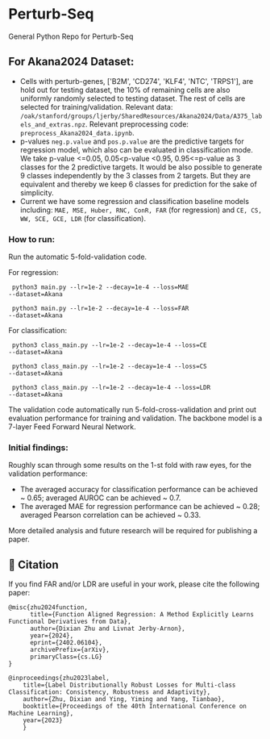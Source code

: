# Perturb-Seq
General Python Repo for Perturb-Seq

## For Akana2024 Dataset:
- Cells with perturb-genes, ['B2M', 'CD274', 'KLF4', 'NTC', 'TRPS1'], are hold out for testing dataset, the 10% of remaining cells are also uniformly randomly selected to testing dataset. The rest of cells are selected for training/validation. Relevant data: <code>/oak/stanford/groups/ljerby/SharedResources/Akana2024/Data/A375_labels_and_extras.npz</code>. Relevant preprocessing code: <code>preprocess_Akana2024_data.ipynb</code>.
- p-values <code>neg.p.value</code> and <code>pos.p.value</code> are the predictive targets for regression model, which also can be evaluated in classification mode. We take p-value <=0.05, 0.05<p-value <0.95, 0.95<=p-value as 3 classes for the 2 predictive targets. It would be also possible to generate 9 classes independently by the 3 classes from 2 targets. But they are equivalent and thereby we keep 6 classes for prediction for the sake of simplicity. 
- Current we have some regression and classification baseline models including: <code>MAE, MSE, Huber, RNC, ConR, FAR</code> (for regression) and <code>CE, CS, WW, SCE, GCE, LDR</code> (for classification).

### How to run:
Run the automatic 5-fold-validation code.

For regression:

<code> python3 main.py --lr=1e-2 --decay=1e-4 --loss=MAE  --dataset=Akana </code>

<code> python3 main.py --lr=1e-2 --decay=1e-4 --loss=FAR  --dataset=Akana </code>

For classification:

<code> python3 class_main.py --lr=1e-2 --decay=1e-4 --loss=CE  --dataset=Akana </code>

<code> python3 class_main.py --lr=1e-2 --decay=1e-4 --loss=CS  --dataset=Akana </code>

<code> python3 class_main.py --lr=1e-2 --decay=1e-4 --loss=LDR  --dataset=Akana </code>


The validation code automatically run 5-fold-cross-validation and print out evaluation performance for training and validation. The backbone model is a 7-layer Feed Forward Neural Network.
### Initial findings:
Roughly scan through some results on the 1-st fold with raw eyes, for the validation performance: 
- The averaged accuracy for classification performance can be achieved ~ 0.65; averaged AUROC can be achieved ~ 0.7.
- The averaged MAE for regression performance can be achieved ~ 0.28; averaged Pearson correlation can be achieved ~ 0.33.

More detailed analysis and future research will be required for publishing a paper.


:page_with_curl: Citation
---------
If you find FAR and/or LDR are useful in your work, please cite the following paper:
```
@misc{zhu2024function,
      title={Function Aligned Regression: A Method Explicitly Learns Functional Derivatives from Data}, 
      author={Dixian Zhu and Livnat Jerby-Arnon},
      year={2024},
      eprint={2402.06104},
      archivePrefix={arXiv},
      primaryClass={cs.LG}
}
```
```
@inproceedings{zhu2023label,
	title={Label Distributionally Robust Losses for Multi-class Classification: Consistency, Robustness and Adaptivity},
	author={Zhu, Dixian and Ying, Yiming and Yang, Tianbao},
	booktitle={Proceedings of the 40th International Conference on Machine Learning},
	year={2023}
	}  
```

